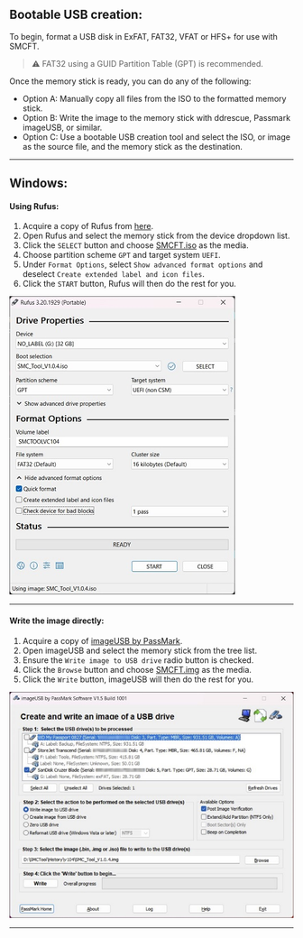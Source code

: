 ## Bootable USB creation:

To begin, format a USB disk in ExFAT, FAT32, VFAT or HFS+ for use with SMCFT.
> ⚠ FAT32 using a GUID Partition Table (GPT) is recommended.

Once the memory stick is ready, you can do any of the following:
- Option A: Manually copy all files from the ISO to the formatted memory stick.
- Option B: Write the image to the memory stick with ddrescue, Passmark imageUSB, or similar.
- Option C: Use a bootable USB creation tool and select the ISO, or image as the source file, and the memory stick as the destination.

---

## Windows:

#### Using Rufus:

1. Acquire a copy of Rufus from [here](https://github.com/pbatard/rufus/releases).
2. Open Rufus and select the memory stick from the device dropdown list.
3. Click the `SELECT` button and choose [SMCFT.iso](https://github.com/MuertoGB/SMCFT/releases) as the media.
4. Choose partition scheme `GPT` and target system `UEFI`.
5. Under `Format Options`, select `Show advanced format options` and deselect `Create extended label and icon files`.
6. Click the `START` button, Rufus will then do the rest for you.

![](resource/images/rufus.jpg)

---

#### Write the image directly:

1. Acquire a copy of [imageUSB by PassMark](https://www.softpedia.com/get/System/File-Management/ImageUSB.shtml).
2. Open imageUSB and select the memory stick from the tree list.
3. Ensure the `Write image to USB drive` radio button is checked.
4. Click the `Browse` button and choose [SMCFT.img](https://github.com/MuertoGB/SMCFT/releases) as the media.
5. Click the `Write` button, imageUSB will then do the rest for you.

![](resource/images/imageusb.png)

---

